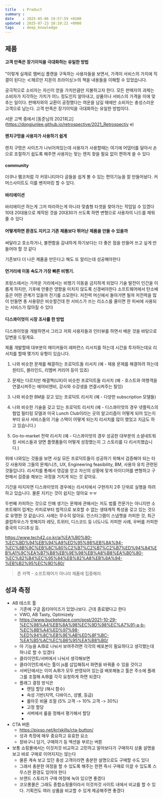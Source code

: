 ```yaml
---
title   : Product
summary :
date    : 2025-05-06 19:57:59 +0100
updated : 2025-07-23 10:10:22 +0900
tags    : deep_knowledge
---
```



## 제품

#### 고객 만족은 장기이익을 극대화하는 유일한 방법
"이렇게 실제로 멤버십 플랜을 구독하는 사용자들을 보면서, 가격이 서비스의 가치에 직결이 된다는 ≪헤르만 지몬의 프라이싱≫의 책을 내용들을 이해할 수 있었습니다.

궁극적으로 소비자는 자신이 얻을 가치만큼만 지불하고자 한다. 모든 판매자의 과제는 소비자가 지각하는 가치가 어느 정도인지 알아내고, 상품이나 서비스의 가격을 이에 맞추는 일이다. 판매자와의 교환이 공정했다는 여운을 남길 때에만 소비자는 충성스러운 고객으로 남는다. 고객 만족은 장기이익을 극대화하는 유일한 방법이다.

서문 고백 중에서
[동준님의 2021회고](https://dongjunlee.github.io/retrospective/2021_Retrospectiv
e)

#### 렌치구멍을 사용자가 사용하기 쉽게
렌치 구멍은 사이즈가 나뉘어져있는데 사용자가 사용할때는 여기에 어댑터를 달아서
손으로 조절하기 쉽도록 해주면 사용자는 맞는 렌치 찾을 필요 없이 편하게 쓸 수 있다

#### community
더쿠나 펨코처럼 각 커뮤니티마다 글들을 쉽게 볼 수 있는 편의기능을 잘 만들어놨다.
커머스사이트도 이를 벤치마킹 할 수 있다.

#### 바리에이션
바리에이션 하는게 그저 따라하는게 아니라 맞춤형 타겟을 찾아가는 작업일 수 있겠다
10대 20대용으로 제작된 것을 20대30가 쓰도록 하면 변형으로 사용자의 니드를 채워줄 수 있다

#### 어떻게하면 환경도 지키고 기존 제품보다 뛰어난 제품을 만들 수 있을까

써달라고 호소하거나, 불편함을 감내하게 하기보다는
더 좋은 점을 만들어 쓰고 싶게 만들어야 할 것 같다

기존보다 더 나은 제품을 만든다고 해도 또 알리는데 성공해야한다

#### 먼거리에 이동 속도가 가장 빠른 비행기.

프랑스에서는 가까운 거리에서는 비행기 이동을 금지하게 되었다
기술 발전이 인간을 이롭게 하지만, 기후에 안좋은 영향을 미치지 않도록 신경써야한다
소프트웨어에서 탄소배출은 어떤 관계가 있을까
전기를 소모한다.
저전력 머신에서 돌아가면 될까
저전력을 많이 만들면 총 사용량은 비슷할건데
한 서비스가 쓰는 리소스를 줄이면 한 피씨에 사용되는 서비스가 많아질 수 있다


#### 디스콰이엇이 시장 조사를 한 방법

디스콰이엇을 개발하면서 그리고 저희 사용자들과 인터뷰를 하면서 배운 것을 바탕으로 답변을 드릴게요.

제품 개발할때 대부분의 메이커들이 레퍼런스 리서치를 하는데 시간을 투자하는데요 리서치를 할때 몇가지 유형이 있습니다.

1. 나와 비슷한 문제를 해결하는 프로덕트들 리서치 (예 - 채용 문제를 해결하려 하는데 원티드, 블라인드, 리멤버 커리어 등이 있죠)

2. 문제는 다르지만 해결책(UX)이 비슷한 프로덕트들 리서치 (예 - 호스트와 여행객을 연결시켜주는 에어비앤비, 강사와 수강생을 연결시켜주는 탈잉)

3. 나와 비슷한 BM을 갖고 있는 프로덕트 리서치 (예 - 다양한 subscription 모델들)

4. 나와 비슷한 기술을 갖고 있는 프로덕트 리서치 (예 - 디스콰이엇의 경우 넷플릭스의 협업 필터링 모델과 미국 Lunch Club이라는 곳의 알고리즘이 어떻게 되어 있는지부터 유사 서비스들의 기술 스택이 어떻게 되는지 리서치를 많이 했었고 지금도 하고 있습니다.)

5. Go-to-market 전략 리서치 (예 - 디스콰이엇의 경우 성공한 대부분의 소셜네트워킹 서비스들과 양면 플랫폼들이 어떻게 성장했는지 그 스토리를 다 리서치했습니다.)

위에 나와있는 것들을 보면 사실 모든 프로덕트들이 성공하기 위해서 검증해야 되는 타깃 사용자와 그들의 문제/니즈, UX, Engineering feasibility, BM, 사용자 유치 관련된 것들입니다. 리서치를 통해서 영감을 얻고 자신의 상황에 맞게 아이디어를 변형하고 구현해서 검증을 해보는 과정을 거치게 되는 것 같아요.

기간을 따지자면 디스콰이엇의 경우에는 리서치에서 구현까지 2주 단위로 실행을 하려 하고 있습니다. 물론 지키는 것이 쉽지는 않아요 ㅠㅠ

두번째 카피하는 것으로 인해 생기는 문제에 관해서는 저도 법률 전문가는 아니지만 소프트웨어 업계는 카피로부터 법적으로 보호할 수 없는 생태계적 특성을 갖고 있는 것으로 유명한 것 같습니다. 사례는 무수히 많아요. 인스타그램이 스냅쳇을 카피한 것, 최근 클럽하우스가 핫해지자 레딧, 트위터, 디스코드 등 너도나도 카피한 사례, 우버를 카피한 중국의 디디추싱 등.


https://www.tech42.co.kr/ai%EA%B0%80-%EC%BD%94%EB%94%A9%ED%95%98%EB%8A%94-%EC%8B%9C%EB%8C%80%C2%B7%C2%B7%C2%B7%ED%94%84%EB%A1%9C%EA%B7%B8%EB%9E%98%EB%A8%B8%EA%B0%80-%EC%82%B4%EC%95%84%EB%82%A8%EB%8A%94-%EB%B2%95%EC%9D%80/
> 존 카맥 - 소프트웨어가 아니라 제품에 집중해라.



## 성과 측정

- AB 테스트 툴
	- 기존에 구글 옵티마이즈가 있었나보다. 근데 종료됐다고 한다
	- VWO, AB Tasty, Optimizely
	- https://www.bucketplace.com/post/2021-10-29-%EC%98%A4%EB%8A%98%EC%9D%98%EC%A7%91-a-b-%EC%8B%A4%ED%97%98-%ED%94%8C%EB%9E%AB%ED%8F%BC-%EA%B5%AC%EC%B6%95%EA%B8%B0/
	- 아 기능을 A/B로 나눠서 보여주려면 각각의 배포본이 필요하다고 생각했는데 하나로 할 수 있겠다
	- 클라이언트/서버에서 나눠서 생각해보면
	- 클라이언트에서는 툴이 js를 삽입해줘서 화면을 바꿔줄 수 있을 것이고
	- 서버단에서는 이미 A/B가 모두 반영되어 있는걸 배포해놓고 툴은 주소에 플래그를 조절해 A/B를 각각 요청하게 하면 되겠다
	- 플래그 결정 방식은
		- 랜덤 할당 (해시 함수)
		- 속성 기반(지역, 디바이스, 성별, 등급)
		- 롤아웃 비율 조절 (5% 고객 -> 10% 고객 -> 30%)
		- 고정 할당
		- 서버에서 룰을 정해서 평가해서 할당
		- 
- CTA 버튼
	- https://pixso.net/kr/skills/cta-button/
	- 성과 측정에 매우 중요하고 유효한 요소
	- 장바구니 담기, 구매하기 등 액션을 부르는 버튼
- 보통 쇼핑몰에서는 이것저것 비교하고 고민하고 알아보다가 구매하지 상품 설명을 보고 바로 구매로 이어지지는 않는다
	- 물론 계속 보고 있던 충성 고객이라면 충분한 설명으로도 구매할 수도 있다
	- 그래서 충분한 여정을 할 수 있도록 해주는 한편 즉시 구매로 이끌 수 있도록 스무스한 환경도 있어야 한다
	- 브랜드 스토리가 구매 여정에 녹아 있으면 좋겠다
	- 코오롱몰은 그래도 종합쇼핑몰이라서 이것저것 사이트 내에서 비교를 할 수 있다. 기획전도 여러 상품을 비교할 수 있게 제공해주면 좋겠다